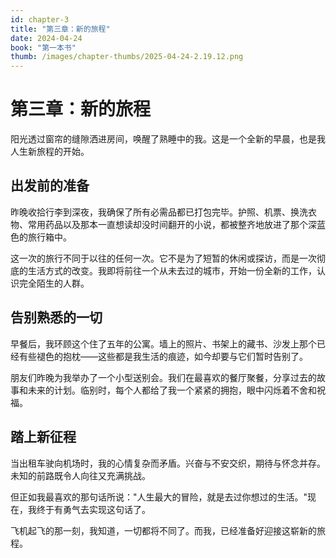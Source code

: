 ```yaml
---
id: chapter-3
title: "第三章：新的旅程"
date: 2024-04-24
book: "第一本书"
thumb: /images/chapter-thumbs/2025-04-24-2.19.12.png
---
```


# 第三章：新的旅程

阳光透过窗帘的缝隙洒进房间，唤醒了熟睡中的我。这是一个全新的早晨，也是我人生新旅程的开始。

## 出发前的准备

昨晚收拾行李到深夜，我确保了所有必需品都已打包完毕。护照、机票、换洗衣物、常用药品以及那本一直想读却没时间翻开的小说，都被整齐地放进了那个深蓝色的旅行箱中。

这一次的旅行不同于以往的任何一次。它不是为了短暂的休闲或探访，而是一次彻底的生活方式的改变。我即将前往一个从未去过的城市，开始一份全新的工作，认识完全陌生的人群。

## 告别熟悉的一切

早餐后，我环顾这个住了五年的公寓。墙上的照片、书架上的藏书、沙发上那个已经有些褪色的抱枕——这些都是我生活的痕迹，如今却要与它们暂时告别了。

朋友们昨晚为我举办了一个小型送别会。我们在最喜欢的餐厅聚餐，分享过去的故事和未来的计划。临别时，每个人都给了我一个紧紧的拥抱，眼中闪烁着不舍和祝福。

## 踏上新征程

当出租车驶向机场时，我的心情复杂而矛盾。兴奋与不安交织，期待与怀念并存。未知的前路既令人向往又充满挑战。

但正如我最喜欢的那句话所说："人生最大的冒险，就是去过你想过的生活。"现在，我终于有勇气去实现这句话了。

飞机起飞的那一刻，我知道，一切都将不同了。而我，已经准备好迎接这崭新的旅程。